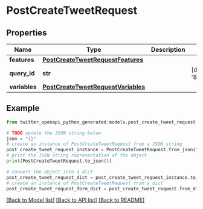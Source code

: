 # PostCreateTweetRequest


## Properties

Name | Type | Description | Notes
------------ | ------------- | ------------- | -------------
**features** | [**PostCreateTweetRequestFeatures**](PostCreateTweetRequestFeatures.md) |  | 
**query_id** | **str** |  | [default to '8ED1SMuUGkOZVBEjiYUTfw']
**variables** | [**PostCreateTweetRequestVariables**](PostCreateTweetRequestVariables.md) |  | 

## Example

```python
from twitter_openapi_python_generated.models.post_create_tweet_request import PostCreateTweetRequest

# TODO update the JSON string below
json = "{}"
# create an instance of PostCreateTweetRequest from a JSON string
post_create_tweet_request_instance = PostCreateTweetRequest.from_json(json)
# print the JSON string representation of the object
print(PostCreateTweetRequest.to_json())

# convert the object into a dict
post_create_tweet_request_dict = post_create_tweet_request_instance.to_dict()
# create an instance of PostCreateTweetRequest from a dict
post_create_tweet_request_form_dict = post_create_tweet_request.from_dict(post_create_tweet_request_dict)
```
[[Back to Model list]](../README.md#documentation-for-models) [[Back to API list]](../README.md#documentation-for-api-endpoints) [[Back to README]](../README.md)


